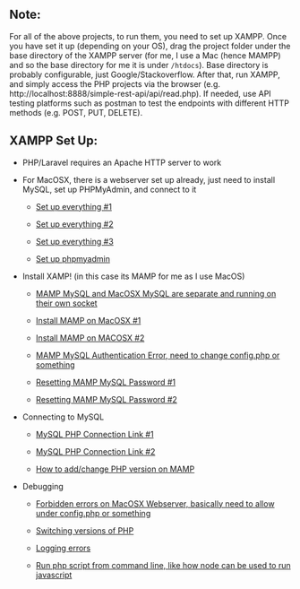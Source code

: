 ## Note:

For all of the above projects, to run them, you need to set up XAMPP. Once you have set it up (depending on your OS), drag the project folder under the base directory of the XAMPP server (for me, I use a Mac (hence MAMPP) and so the base directory for me it is under `/htdocs`). Base directory is probably configurable, just Google/Stackoverflow. After that, run XAMPP, and simply access the PHP projects via the browser (e.g. http://localhost:8888/simple-rest-api/api/read.php). If needed, use API testing platforms such as postman to test the endpoints with different HTTP methods (e.g. POST, PUT, DELETE).

## XAMPP Set Up:

- PHP/Laravel requires an Apache HTTP server to work

- For MacOSX, there is a webserver set up already, just need to install MySQL, set up PHPMyAdmin, and connect to it

  - [Set up everything #1](https://vinodpandey.com/installing-apache-php-mysql-phpmyadmin-mac-os-x/)
  
  - [Set up everything #2](https://www.youtube.com/watch?v=vHYh-m4iXw4)
  
  - [Set up everything #3](https://www.youtube.com/watch?v=vb0vQYoeWt0)
  
  - [Set up phpmyadmin](https://www.youtube.com/watch?v=SGRdBhwssU8)

- Install XAMP! (in this case its MAMP for me as I use MacOS)

  - [MAMP MySQL and MacOSX MySQL are separate and running on their own socket](https://stackoverflow.com/questions/41954853/linking-mamp-on-mac-to-a-different-instance-of-mysql-and-phpmyadmin)
  
  - [Install MAMP on MacOSX #1](https://www.cloudways.com/blog/connect-mysql-with-php/)
  
  - [Install MAMP on MACOSX #2](https://www.youtube.com/watch?v=rN7JOs34akU&t=75s)
  
  - [MAMP MySQL Authentication Error, need to change config.php or something](https://stackoverflow.com/questions/45111527/phpmyadmin-access-denied-for-user-rootlocalhost-using-password-no)
  
  - [Resetting MAMP MySQL Password #1](https://www.tech-otaku.com/local-server/resetting-mamp-mysql-root-user-password/)
  
  - [Resetting MAMP MySQL Password #2](https://documentation.mamp.info/en/MAMP-Mac/FAQ/How-do-I-change-the-password-of-the-MySQL-root-user/)
- Connecting to MySQL
  
  - [MySQL PHP Connection Link #1](https://www.codegrepper.com/code-examples/php/php+test+mysql+connection)
  
  - [MySQL PHP Connection Link #2](https://www.cloudways.com/blog/connect-mysql-with-php/)

  - [How to add/change PHP version on MAMP](https://www.igorkromin.net/index.php/2017/08/07/how-to-addchange-php-versions-appearing-in-mamp-preferences/)

- Debugging

  - [Forbidden errors on MacOSX Webserver, basically need to allow under config.php or something](https://coolestguidesontheplanet.com/forbidden-403-you-dont-have-permission-to-access-username-on-this-server/)
  
  - [Switching versions of PHP](https://stackoverflow.com/questions/34909101/how-can-i-easily-switch-between-php-versions-on-mac-osx)
  
  - [Logging errors](https://www.cloudways.com/blog/php-error-logging)
  
  - [Run php script from command line, like how node can be used to run javascript](https://stackoverflow.com/questions/954910/how-to-run-a-php-script-from-the-command-line-with-mamp)
